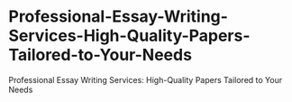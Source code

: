 # Professional-Essay-Writing-Services-High-Quality-Papers-Tailored-to-Your-Needs
Professional Essay Writing Services: High-Quality Papers Tailored to Your Needs
